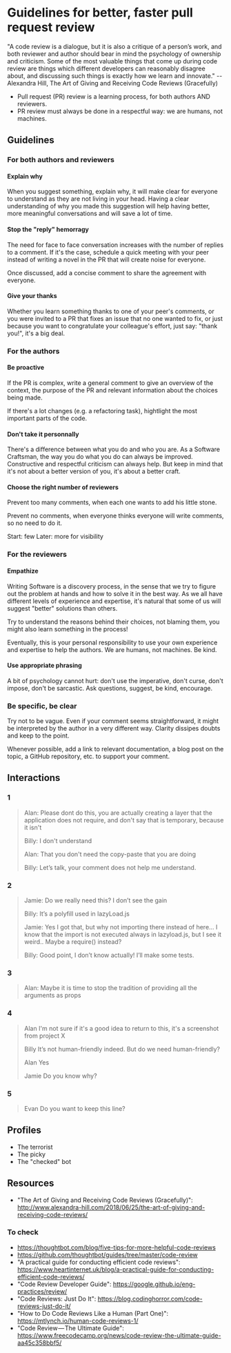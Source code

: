 # Guidelines for better, faster pull request review

"A code review is a dialogue, but it is also a critique of a person’s work, and both reviewer and author should bear in mind the psychology of ownership and criticism. Some of the most valuable things that come up during code review are things which different developers can reasonably disagree about, and discussing such things is exactly how we learn and innovate." -- Alexandra Hill, The Art of Giving and Receiving Code Reviews (Gracefully)

- Pull request (PR) review is a learning process, for both authors AND reviewers.
- PR review must always be done in a respectful way: we are humans, not machines.

## Guidelines

### For both authors and reviewers

#### Explain why

When you suggest something, explain why, it will make clear for everyone to understand as they are not living in your head. Having a clear understanding of why you made this suggestion will help having better, more meaningful conversations and will save a lot of time.

#### Stop the "reply" hemorragy

The need for face to face conversation increases with the number of replies to a comment.
If it's the case, schedule a quick meeting with your peer instead of writing a novel in the PR that will create noise for everyone.

Once discussed, add a concise comment to share the agreement with everyone.

#### Give your thanks

Whether you learn something thanks to one of your peer's comments, or you were invited to a PR that fixes an issue that no one wanted to fix, or just because you want to congratulate your colleague's effort, just say: "thank you!", it's a big deal.

### For the authors

#### Be proactive

If the PR is complex, write a general comment to give an overview of the context, the purpose of the PR and relevant information about the choices being made.

If there's a lot changes (e.g. a refactoring task), hightlight the most important parts of the code.

#### Don't take it personnally

There's a difference between what you do and who you are. As a Software Craftsman, the way you do what you do can always be improved. Constructive and respectful criticism can always help. But keep in mind that it's not about a better version of you, it's about a better craft.

#### Choose the right number of reviewers

Prevent too many comments, when each one wants to add his little stone.

Prevent no comments, when everyone thinks everyone will write comments, so no need to do it.

Start: few
Later: more for visibility

### For the reviewers

#### Empathize

Writing Software is a discovery process, in the sense that we try to figure out the problem at hands and how to solve it in the best way. As we all have different levels of experience and expertise, it's natural that some of us will suggest "better" solutions than others.

Try to understand the reasons behind their choices, not blaming them, you might also learn something in the process!

Eventually, this is your personal responsibility to use your own experience and expertise to help the authors. We are humans, not machines. Be kind.

#### Use appropriate phrasing

A bit of psychology cannot hurt: don't use the imperative, don't curse, don't impose, don't be sarcastic. Ask questions, suggest, be kind, encourage.

### Be specific, be clear

Try not to be vague. Even if your comment seems straightforward, it might be interpreted by the author in a very different way. Clarity dissipes doubts and keep to the point.

Whenever possible, add a link to relevant documentation, a blog post on the topic, a GitHub repository, etc. to support your comment.

## Interactions

### 1

> Alan:
> Please dont do this, you are actually creating a layer that the application does not require, and don't say that is temporary, because it isn't
>
> Billy:
> I don't understand
>
> Alan:
> That you don't need the copy-paste that you are doing
>
> Billy:
> Let’s talk, your comment does not help me understand.

### 2

> Jamie:
> Do we really need this? I don’t see the gain
>
> Billy:
> It’s a polyfill used in lazyLoad.js
>
> Jamie:
> Yes I got that, but why not importing there instead of here… I know that the import is not executed always in lazyload.js, but I see it weird.. Maybe a require() instead?
>
> Billy:
> Good point, I don’t know actually!
> I’ll make some tests.

### 3

> Alan:
> Maybe it is time to stop the tradition of providing all the arguments as props

### 4

> Alan
> I'm not sure if it's a good idea to return to this, it's a screenshot from project X
>
> Billy
> It’s not human-friendly indeed. But do we need human-friendly?
>
> Alan
> Yes
>
> Jamie
> Do you know why?

### 5

> Evan
> Do you want to keep this line?

## Profiles

- The terrorist
- The picky
- The "checked" bot

## Resources

- "The Art of Giving and Receiving Code Reviews (Gracefully)": http://www.alexandra-hill.com/2018/06/25/the-art-of-giving-and-receiving-code-reviews/

### To check

- https://thoughtbot.com/blog/five-tips-for-more-helpful-code-reviews
- https://github.com/thoughtbot/guides/tree/master/code-review
- "A practical guide for conducting efficient code reviews": https://www.heartinternet.uk/blog/a-practical-guide-for-conducting-efficient-code-reviews/
- "Code Review Developer Guide": https://google.github.io/eng-practices/review/
- "Code Reviews: Just Do It": https://blog.codinghorror.com/code-reviews-just-do-it/
- "How to Do Code Reviews Like a Human (Part One)": https://mtlynch.io/human-code-reviews-1/
- "Code Review — The Ultimate Guide": https://www.freecodecamp.org/news/code-review-the-ultimate-guide-aa45c358bbf5/
